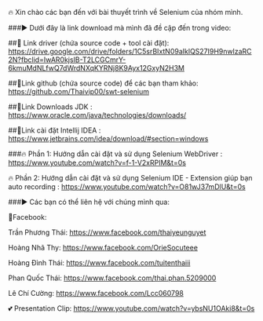 🔥 Xin chào các bạn đến với bài thuyết trình về Selenium của nhóm mình.

###▶ Dưới đây là link download mà mình đã đề cập đến trong video:

##🔗 Link driver (chứa source code + tool cài đặt): https://drive.google.com/drive/folders/1C5srBIxtN09aIklQS27I9H9nwlzaRC2N?fbclid=IwAR0kjsIB-T2LCGCmrY-6kmuMdNLfwQ7dWrdNXqKYRNj8K9Ayx12GxyN2H3M

##🔗Link github (chứa source code) để các bạn tham khảo: https://github.com/Thaivip00/swt-selenium

##🔗Link Downloads JDK : https://www.oracle.com/java/technologies/downloads/

##🔗Link cài đặt Intellij IDEA : https://www.jetbrains.com/idea/download/#section=windows

###🔥 Phần 1: Hướng dẫn cài đặt và sử dụng Selenium WebDriver : https://www.youtube.com/watch?v=f-1-V2xRPIM&t=0s

🔥 Phần 2: Hướng dẫn cài đặt và sử dụng Selenium IDE - Extension giúp bạn auto recording : https://www.youtube.com/watch?v=O81wJ37mDlU&t=0s

###▶ Các bạn có thể liên hệ với chúng mình qua:

📢Facebook:

Trần Phương Thái: https://www.facebook.com/thaiyeunguyet

Hoàng Nhã Thy: https://www.facebook.com/OrieSocuteee

Hoàng Đình Thái: https://www.facebook.com/tuitenthaiii

Phan Quốc Thái: https://www.facebook.com/thai.phan.5209000

Lê Chí Cường: https://www.facebook.com/Lcc060798

💕 Presentation Clip: https://www.youtube.com/watch?v=ybsNU1OAki8&t=0s
